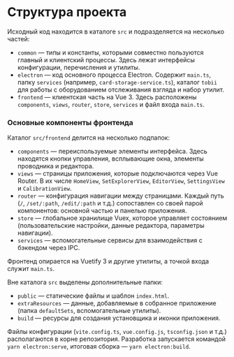 # Структура проекта

Исходный код находится в каталоге `src` и подразделяется на несколько частей:

- `common` — типы и константы, которыми совместно пользуются главный и клиентский процессы. Здесь лежат интерфейсы конфигурации, перечисления и утилиты.
- `electron` — код основного процесса Electron. Содержит `main.ts`, папку `services` (например, `card-storage-service.ts`), каталог `tobii` для работы с оборудованием отслеживания взгляда и набор утилит.
- `frontend` — клиентская часть на Vue 3. Здесь расположены `components`, `views`, `router`, `store`, `services` и файл входа `main.ts`.

### Основные компоненты фронтенда

Каталог `src/frontend` делится на несколько подпапок:

- `components` — переиспользуемые элементы интерфейса. Здесь находятся кнопки управления, всплывающие окна, элементы проводника и редактора.
- `views` — страницы приложения, которые подключаются через Vue Router. В их числе `HomeView`, `SetExplorerView`, `EditorView`, `SettingsView` и `CalibrationView`.
- `router` — конфигурация навигации между страницами. Каждый путь (`/`, `/set/:path`, `/edit/:path` и т.д.) сопоставлен со своей парой компонентов: основной частью и панелью приложения.
- `store` — глобальное хранилище Vuex, которое управляет состоянием (пользовательские настройки, данные редактора, параметры навигации).
- `services` — вспомогательные сервисы для взаимодействия с бэкендом через IPC.

Фронтенд опирается на Vuetify 3 и другие утилиты, а точкой входа служит `main.ts`.

Вне каталога `src` выделены дополнительные папки:

- `public` — статические файлы и шаблон `index.html`.
- `extraResources` — данные, добавляемые в собранное приложение (папка `defaultSets`, вспомогательные утилиты).
- `build` — ресурсы для создания установщика и иконки приложения.

Файлы конфигурации (`vite.config.ts`, `vue.config.js`, `tsconfig.json` и т.д.) располагаются в корне репозитория. Разработка запускается командой `yarn electron:serve`, итоговая сборка — `yarn electron:build`.
